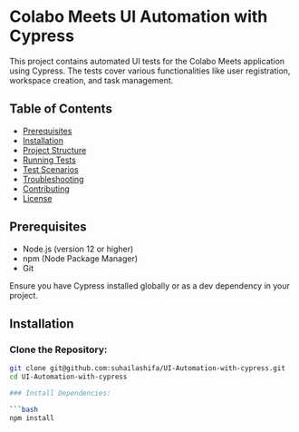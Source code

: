 # Colabo Meets UI Automation with Cypress

This project contains automated UI tests for the Colabo Meets application using Cypress. The tests cover various functionalities like user registration, workspace creation, and task management.

## Table of Contents

- [Prerequisites](#prerequisites)
- [Installation](#installation)
- [Project Structure](#project-structure)
- [Running Tests](#running-tests)
- [Test Scenarios](#test-scenarios)
- [Troubleshooting](#troubleshooting)
- [Contributing](#contributing)
- [License](#license)

## Prerequisites

- Node.js (version 12 or higher)
- npm (Node Package Manager)
- Git

Ensure you have Cypress installed globally or as a dev dependency in your project.

## Installation

### Clone the Repository:

```bash
git clone git@github.com:suhailashifa/UI-Automation-with-cypress.git
cd UI-Automation-with-cypress

### Install Dependencies:

```bash
npm install
